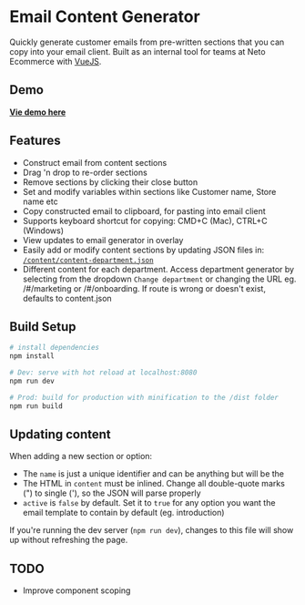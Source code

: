 # Email Content Generator

Quickly generate customer emails from pre-written sections that you can copy into your email client. Built as an internal tool for teams at Neto Ecommerce with [VueJS](https://vuejs.org/). 

## Demo

**[Vie demo here](https://so-neto-email.surge.sh)**

## Features

- Construct email from content sections
- Drag 'n drop to re-order sections
- Remove sections by clicking their close button
- Set and modify variables within sections like Customer name, Store name etc
- Copy constructed email to clipboard, for pasting into email client
- Supports keyboard shortcut for copying: CMD+C (Mac), CTRL+C (Windows)
- View updates to email generator in overlay
- Easily add or modify content sections by updating JSON files in: [`/content/content-department.json`](https://github.com/NetoECommerce/Neto-Forms/blob/master/email-generator/content/)
- Different content for each department. Access department generator by selecting from the dropdown `Change department` or changing the URL eg. /#/marketing or /#/onboarding. If route is wrong or doesn't exist, defaults to content.json

## Build Setup

``` bash
# install dependencies
npm install

# Dev: serve with hot reload at localhost:8080
npm run dev

# Prod: build for production with minification to the /dist folder
npm run build
```

## Updating content

When adding a new section or option: 

- The `name` is just a unique identifier and can be anything but will be the 
- The HTML in `content` must be inlined. Change all double-quote marks (") to single ('), so the JSON will parse properly
- `active` is `false` by default. Set it to `true` for any option you want the email template to contain by default (eg. introduction)

If you're running the dev server (`npm run dev`), changes to this file will show up without refreshing the page.

## TODO

- Improve component scoping
